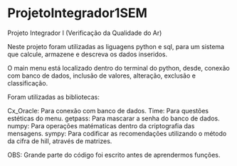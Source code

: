 # ProjetoIntegrador1SEM
Projeto Integrador I (Verificação da Qualidade do Ar)

Neste projeto foram utilizadas as liguagens python e sql, para um sistema que calcule, armazene e descreva os dados inseridos.

O main menu está localizado dentro do terminal do python, desde, conexão com banco de dados, inclusão de valores, alteração, exclusão e classificação.

Foram utilizadas as bibliotecas:

Cx_Oracle: Para conexão com banco de dados.
Time: Para questões estéticas do menu.
getpass: Para mascarar a senha do banco de dados.
numpy: Para operações matématicas dentro da criptografia das mensagens.
sympy: Para codificar as recomendações utilizando o método da cifra de hill, através de matrizes.

OBS: Grande parte do código foi escrito antes de aprendermos funções.
